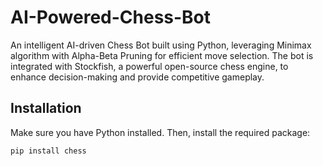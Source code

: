 # AI-Powered-Chess-Bot
An intelligent AI-driven Chess Bot built using Python, leveraging Minimax algorithm with Alpha-Beta Pruning for efficient move selection. The bot is integrated with Stockfish, a powerful open-source chess engine, to enhance decision-making and provide competitive gameplay. 

## Installation

Make sure you have Python installed. Then, install the required package:

```bash
pip install chess

